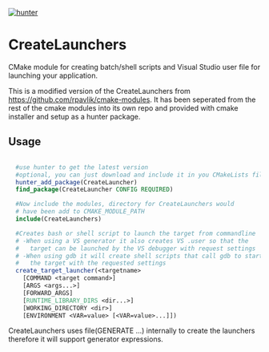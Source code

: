 [![hunter](https://img.shields.io/badge/hunter-CreateLaunchers-blue.svg)](https://github.com/ruslo/hunter)

# CreateLaunchers
CMake module for creating batch/shell scripts and Visual Studio user file for launching your application.

This is a modified version of the CreateLaunchers from https://github.com/rpavlik/cmake-modules. It has been seperated from the rest of the cmake modules into its own repo and provided with cmake installer and setup as a hunter package.

Usage
-----

```cmake

  #use hunter to get the latest version
  #optional, you can just download and include it in you CMakeLists file
  hunter_add_package(CreateLauncher)
  find_package(CreateLauncher CONFIG REQUIRED)

  #Now include the modules, directory for CreateLaunchers would
  # have been add to CMAKE_MODULE_PATH
  include(CreateLaunchers)

  #Creates bash or shell script to launch the target from commandline
  # -When using a VS generator it also creates VS .user so that the
  #   target can be launched by the VS debugger with request settings
  # -When using gdb it will create shell scripts that call gdb to start
  #   the target with the requested settings
  create_target_launcher(<targetname>
    [COMMAND <target command>]
    [ARGS <args...>]
    [FORWARD_ARGS]
    [RUNTIME_LIBRARY_DIRS <dir...>]
    [WORKING_DIRECTORY <dir>]
    [ENVIRONMENT <VAR=value> [<VAR=value>...]])
```

CreateLaunchers uses file(GENERATE ...) internally to create the launchers therefore it will support generator expressions.
